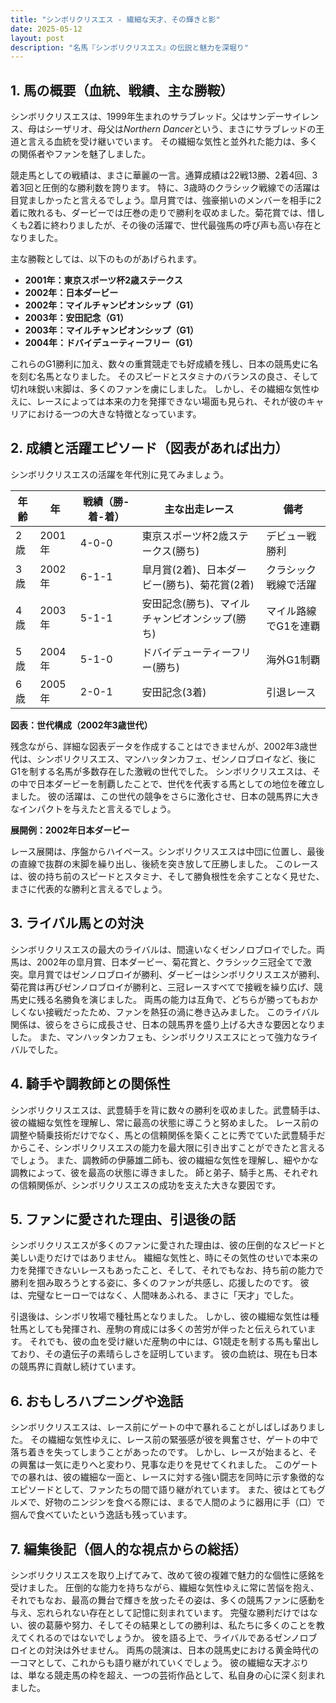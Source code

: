```yaml
---
title: "シンボリクリスエス - 繊細な天才、その輝きと影"
date: 2025-05-12
layout: post
description: "名馬『シンボリクリスエス』の伝説と魅力を深堀り"
---
```


## 1. 馬の概要（血統、戦績、主な勝鞍）

シンボリクリスエスは、1999年生まれのサラブレッド。父はサンデーサイレンス、母はシーザリオ、母父は*Northern Dancer*という、まさにサラブレッドの王道と言える血統を受け継いでいます。  その繊細な気性と並外れた能力は、多くの関係者やファンを魅了しました。

競走馬としての戦績は、まさに華麗の一言。通算成績は22戦13勝、2着4回、3着3回と圧倒的な勝利数を誇ります。  特に、3歳時のクラシック戦線での活躍は目覚ましかったと言えるでしょう。皐月賞では、強豪揃いのメンバーを相手に2着に敗れるも、ダービーでは圧巻の走りで勝利を収めました。菊花賞では、惜しくも2着に終わりましたが、その後の活躍で、世代最強馬の呼び声も高い存在となりました。

主な勝鞍としては、以下のものがあげられます。

* **2001年：東京スポーツ杯2歳ステークス**
* **2002年：日本ダービー**
* **2002年：マイルチャンピオンシップ（G1）**
* **2003年：安田記念（G1）**
* **2003年：マイルチャンピオンシップ（G1）**
* **2004年：ドバイデューティーフリー（G1）**


これらのG1勝利に加え、数々の重賞競走でも好成績を残し、日本の競馬史に名を刻む名馬となりました。  そのスピードとスタミナのバランスの良さ、そして切れ味鋭い末脚は、多くのファンを虜にしました。  しかし、その繊細な気性ゆえに、レースによっては本来の力を発揮できない場面も見られ、それが彼のキャリアにおける一つの大きな特徴となっています。


## 2. 成績と活躍エピソード（図表があれば出力）

シンボリクリスエスの活躍を年代別に見てみましょう。

| 年齢 | 年 | 戦績（勝-着-着） | 主な出走レース | 備考 |
|---|---|---|---|---|
| 2歳 | 2001年 | 4-0-0 | 東京スポーツ杯2歳ステークス(勝ち) |  デビュー戦勝利 |
| 3歳 | 2002年 | 6-1-1 | 皐月賞(2着)、日本ダービー(勝ち)、菊花賞(2着) | クラシック戦線で活躍 |
| 4歳 | 2003年 | 5-1-1 | 安田記念(勝ち)、マイルチャンピオンシップ(勝ち) | マイル路線でG1を連覇 |
| 5歳 | 2004年 | 5-1-0 | ドバイデューティーフリー(勝ち) | 海外G1制覇 |
| 6歳 | 2005年 | 2-0-1 | 安田記念(3着) |  引退レース |


**図表：世代構成（2002年3歳世代）**

残念ながら、詳細な図表データを作成することはできませんが、2002年3歳世代は、シンボリクリスエス、マンハッタンカフェ、ゼンノロブロイなど、後にG1を制する名馬が多数存在した激戦の世代でした。  シンボリクリスエスは、その中で日本ダービーを制覇したことで、世代を代表する馬としての地位を確立しました。  彼の活躍は、この世代の競争をさらに激化させ、日本の競馬界に大きなインパクトを与えたと言えるでしょう。

**展開例：2002年日本ダービー**

レース展開は、序盤からハイペース。シンボリクリスエスは中団に位置し、最後の直線で抜群の末脚を繰り出し、後続を突き放して圧勝しました。  このレースは、彼の持ち前のスピードとスタミナ、そして勝負根性を余すことなく見せた、まさに代表的な勝利と言えるでしょう。


## 3. ライバル馬との対決

シンボリクリスエスの最大のライバルは、間違いなくゼンノロブロイでした。両馬は、2002年の皐月賞、日本ダービー、菊花賞と、クラシック三冠全てで激突。皐月賞ではゼンノロブロイが勝利、ダービーはシンボリクリスエスが勝利、菊花賞は再びゼンノロブロイが勝利と、三冠レースすべてで接戦を繰り広げ、競馬史に残る名勝負を演じました。  両馬の能力は互角で、どちらが勝ってもおかしくない接戦だったため、ファンを熱狂の渦に巻き込みました。  このライバル関係は、彼らをさらに成長させ、日本の競馬界を盛り上げる大きな要因となりました。  また、マンハッタンカフェも、シンボリクリスエスにとって強力なライバルでした。


## 4. 騎手や調教師との関係性

シンボリクリスエスは、武豊騎手を背に数々の勝利を収めました。武豊騎手は、彼の繊細な気性を理解し、常に最高の状態に導こうと努めました。  レース前の調整や騎乗技術だけでなく、馬との信頼関係を築くことに秀でていた武豊騎手だからこそ、シンボリクリスエスの能力を最大限に引き出すことができたと言えるでしょう。  また、調教師の伊藤雄二師も、彼の繊細な気性を理解し、細やかな調教によって、彼を最高の状態に導きました。  師と弟子、騎手と馬、それぞれの信頼関係が、シンボリクリスエスの成功を支えた大きな要因です。


## 5. ファンに愛された理由、引退後の話

シンボリクリスエスが多くのファンに愛された理由は、彼の圧倒的なスピードと美しい走りだけではありません。  繊細な気性と、時にその気性のせいで本来の力を発揮できないレースもあったこと、そして、それでもなお、持ち前の能力で勝利を掴み取ろうとする姿に、多くのファンが共感し、応援したのです。  彼は、完璧なヒーローではなく、人間味あふれる、まさに「天才」でした。

引退後は、シンボリ牧場で種牡馬となりました。  しかし、彼の繊細な気性は種牡馬としても発揮され、産駒の育成には多くの苦労が伴ったと伝えられています。  それでも、彼の血を受け継いだ産駒の中には、G1競走を制する馬も輩出しており、その遺伝子の素晴らしさを証明しています。  彼の血統は、現在も日本の競馬界に貢献し続けています。


## 6. おもしろハプニングや逸話

シンボリクリスエスは、レース前にゲートの中で暴れることがしばしばありました。  その繊細な気性ゆえに、レース前の緊張感が彼を興奮させ、ゲートの中で落ち着きを失ってしまうことがあったのです。  しかし、レースが始まると、その興奮は一気に走りへと変わり、見事な走りを見せてくれました。  このゲートでの暴れは、彼の繊細な一面と、レースに対する強い闘志を同時に示す象徴的なエピソードとして、ファンたちの間で語り継がれています。  また、彼はとてもグルメで、好物のニンジンを食べる際には、まるで人間のように器用に手（口）で掴んで食べていたという逸話も残っています。


## 7. 編集後記（個人的な視点からの総括）

シンボリクリスエスを取り上げてみて、改めて彼の複雑で魅力的な個性に感銘を受けました。  圧倒的な能力を持ちながら、繊細な気性ゆえに常に苦悩を抱え、それでもなお、最高の舞台で輝きを放ったその姿は、多くの競馬ファンに感動を与え、忘れられない存在として記憶に刻まれています。  完璧な勝利だけではない、彼の葛藤や努力、そしてその結果としての勝利は、私たちに多くのことを教えてくれるのではないでしょうか。  彼を語る上で、ライバルであるゼンノロブロイとの対決は外せません。  両馬の競演は、日本の競馬史における黄金時代の一コマとして、これからも語り継がれていくでしょう。  彼の繊細な天才ぶりは、単なる競走馬の枠を超え、一つの芸術作品として、私自身の心に深く刻まれました。
